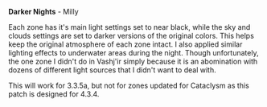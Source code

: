 **Darker Nights** - Milly

Each zone has it's main light settings set to near black, while the sky and clouds settings are set to darker versions of the original colors. This helps keep the original atmosphere of each zone intact. I also applied similar lighting effects to underwater areas during the night. Though unfortunately, the one zone I didn't do in Vashj'ir simply because it is an abomination with dozens of different light sources that I didn't want to deal with.

This will work for 3.3.5a, but not for zones updated for Cataclysm as this patch is designed for 4.3.4.